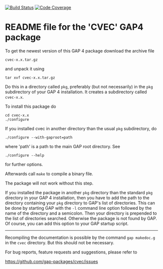 [![Build Status](https://travis-ci.com/gap-packages/cvec.svg?branch=master)](https://travis-ci.com/gap-packages/cvec)
[![Code Coverage](https://codecov.io/github/gap-packages/cvec/coverage.svg?branch=master&token=)](https://codecov.io/gh/gap-packages/cvec)

# README file for the 'CVEC' GAP4 package 
     
To get the newest version of this GAP 4 package download the
archive file

    cvec-x.x.tar.gz

and unpack it using 

    tar xvf cvec-x.x.tar.gz

Do this in a directory called `pkg`, preferably (but not necessarily)
in the `pkg` subdirectory of your GAP 4 installation. It creates a
subdirectory called `cvec-x.x`.

To install this package do

    cd cvec-x.x
    ./configure

If you installed cvec in another directory than the usual `pkg`
subdirectory, do

    ./configure --with-gaproot=path

where 'path' is a path to the main GAP root directory.
See

    ./configure --help

for further options.

Afterwards call `make` to compile a binary file.

The package will not work without this step.

If you installed the package in another `pkg` directory than the standard
`pkg` directory in your GAP 4 installation, then you have to add the path
to the directory containing your `pkg` directory to GAP's list of directories.
This can be done by starting GAP with the `-l` command line option
followed by the name of the directory and a semicolon. Then your directory
is prepended to the list of directories searched. Otherwise the package 
is not found by GAP. Of course, you can add this option to your GAP
startup script.

----------------------------------------------------------------------------

Recompiling the documentation is possible by the command `gap makedoc.g`
in the `cvec` directory. But this should not be necessary.

For bug reports, feature requests and suggestions, please refer to

   <https://github.com/gap-packages/cvec/issues>
